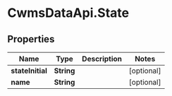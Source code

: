 # CwmsDataApi.State

## Properties

Name | Type | Description | Notes
------------ | ------------- | ------------- | -------------
**stateInitial** | **String** |  | [optional] 
**name** | **String** |  | [optional] 


